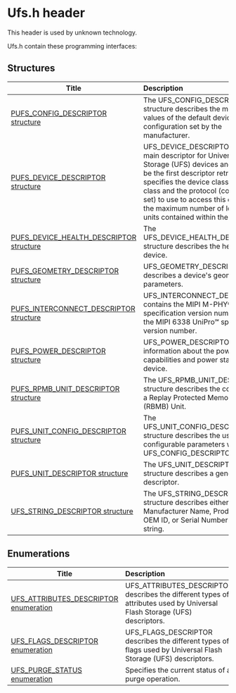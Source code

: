 # Ufs.h header


This header is used by unknown technology.

Ufs.h contain these programming interfaces:


## Structures

| Title   | Description   |
| ---- |:---- |
| [PUFS_CONFIG_DESCRIPTOR structure](ns-ufs-pufs-config-descriptor.md) | The UFS_CONFIG_DESCRIPTOR structure describes the modifiable values of the default device configuration set by the manufacturer. |
| [PUFS_DEVICE_DESCRIPTOR structure](ns-ufs-pufs-device-descriptor.md) | UFS_DEVICE_DESCRIPTOR is the main descriptor for Universal Flash Storage (UFS) devices and should be the first descriptor retrieved as it specifies the device class and sub-class and the protocol (command set) to use to access this device and the maximum number of logical units contained within the device. |
| [PUFS_DEVICE_HEALTH_DESCRIPTOR structure](ns-ufs-pufs-device-health-descriptor.md) | The UFS_DEVICE_HEALTH_DESCRIPTOR structure describes the health of a device. |
| [PUFS_GEOMETRY_DESCRIPTOR structure](ns-ufs-pufs-geometry-descriptor.md) | UFS_GEOMETRY_DESCRIPTOR describes a device's geometric parameters. |
| [PUFS_INTERCONNECT_DESCRIPTOR structure](ns-ufs-pufs-interconnect-descriptor.md) | UFS_INTERCONNECT_DESCRIPTOR contains the MIPI M-PHY® specification version number and the MIPI 6338 UniPro℠ specification version number. |
| [PUFS_POWER_DESCRIPTOR structure](ns-ufs-pufs-power-descriptor.md) | UFS_POWER_DESCRIPTOR contains information about the power capabilities and power states of the device. |
| [PUFS_RPMB_UNIT_DESCRIPTOR structure](ns-ufs-pufs-rpmb-unit-descriptor.md) | The UFS_RPMB_UNIT_DESCRIPTOR structure describes the contents of a Replay Protected Memory Block (RBMB) Unit. |
| [PUFS_UNIT_CONFIG_DESCRIPTOR structure](ns-ufs-pufs-unit-config-descriptor.md) | The UFS_UNIT_CONFIG_DESCRIPTOR structure describes the user configurable parameters within the UFS_CONFIG_DESCRIPTOR. |
| [PUFS_UNIT_DESCRIPTOR structure](ns-ufs-pufs-unit-descriptor.md) | The UFS_UNIT_DESCRIPTOR structure describes a generic unit descriptor. |
| [UFS_STRING_DESCRIPTOR structure](ns-ufs--ufs-string-descriptor.md) | The UFS_STRING_DESCRIPTOR structure describes either the Manufacturer Name, Product Name, OEM ID, or Serial Number as a string. |

## Enumerations

| Title   | Description   |
| ---- |:---- |
| [UFS_ATTRIBUTES_DESCRIPTOR enumeration](ne-ufs-ufs-attributes-descriptor.md) | UFS_ATTRIBUTES_DESCRIPTOR describes the different types of attributes used by Universal Flash Storage (UFS) descriptors. |
| [UFS_FLAGS_DESCRIPTOR enumeration](ne-ufs-ufs-flags-descriptor.md) | UFS_FLAGS_DESCRIPTOR describes the different types of flags used by Universal Flash Storage (UFS) descriptors. |
| [UFS_PURGE_STATUS enumeration](ne-ufs-ufs-purge-status.md) | Specifies the current status of a purge operation. |
